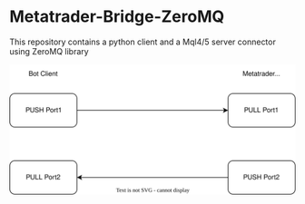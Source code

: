 # Metatrader-Bridge-ZeroMQ
This repository contains a python client and a Mql4/5 server connector using ZeroMQ library


![PUSH-PULL](./images/push_pull.drawio.svg)
